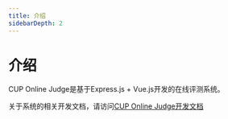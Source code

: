 ```yaml
---
title: 介绍
sidebarDepth: 2
---
```


# 介绍
CUP Online Judge是基于Express.js + Vue.js开发的在线评测系统。

关于系统的相关开发文档，请访问[CUP Online Judge开发文档](/oj_document/introduction/)
